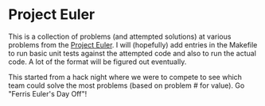 # Project Euler

This is a collection of problems (and attempted solutions) at various problems from
the [Project Euler](http://projecteuler.net).  I will (hopefully) add entries in 
the Makefile to run basic unit tests against the attempted code and also to run the 
actual code.  A lot of the format will be figured out eventually.

This started from a hack night where we were to compete to see which team could 
solve the most problems (based on problem # for value).  Go "Ferris Euler's Day 
Off"!
